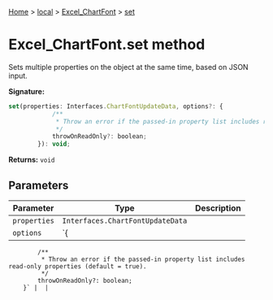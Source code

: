 [Home](./index) &gt; [local](local.md) &gt; [Excel\_ChartFont](local.excel_chartfont.md) &gt; [set](local.excel_chartfont.set.md)

# Excel\_ChartFont.set method

Sets multiple properties on the object at the same time, based on JSON input.

**Signature:**
```javascript
set(properties: Interfaces.ChartFontUpdateData, options?: {
            /**
             * Throw an error if the passed-in property list includes read-only properties (default = true).
             */
            throwOnReadOnly?: boolean;
        }): void;
```
**Returns:** `void`

## Parameters

|  Parameter | Type | Description |
|  --- | --- | --- |
|  `properties` | `Interfaces.ChartFontUpdateData` |  |
|  `options` | `{
            /**
             * Throw an error if the passed-in property list includes read-only properties (default = true).
             */
            throwOnReadOnly?: boolean;
        }` |  |

